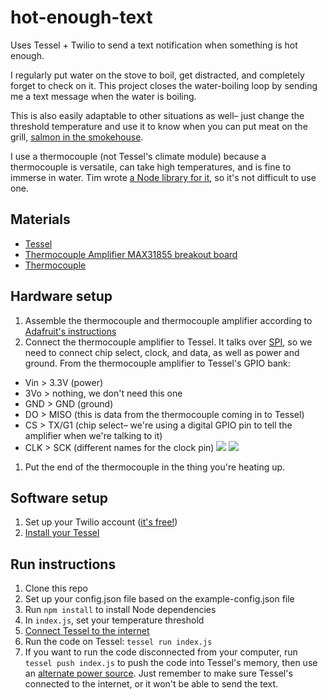 hot-enough-text
===============

Uses Tessel + Twilio to send a text notification when something is hot enough.

I regularly put water on the stove to boil, get distracted, and completely forget to check on it. This project closes the water-boiling loop by sending me a text message when the water is boiling.

This is also easily adaptable to other situations as well– just change the threshold temperature and use it to know when you can put meat on the grill, [salmon in the smokehouse](http://www.instructables.com/id/How-to-Smoke-Salmon/).

I use a thermocouple (not Tessel's climate module) because a thermocouple is versatile, can take high temperatures, and is fine to immerse in water. Tim wrote [a Node library for it](https://www.npmjs.com/package/thermocouple-max31855), so it's not difficult to use one.

## Materials

* [Tessel](//tessel.io)
* [Thermocouple Amplifier MAX31855 breakout board](http://www.adafruit.com/product/269)
* [Thermocouple](http://www.adafruit.com/products/270)

## Hardware setup

1. Assemble the thermocouple and thermocouple amplifier according to [Adafruit's instructions](https://learn.adafruit.com/thermocouple/wiring-the-thermocouple)
1. Connect the thermocouple amplifier to Tessel. It talks over [SPI](https://github.com/tessel/docs/blob/master/tutorials/communication-protocols.md#spi), so we need to connect chip select, clock, and data, as well as power and ground. From the thermocouple amplifier to Tessel's GPIO bank:
  * Vin > 3.3V (power)
  * 3Vo > nothing, we don't need this one
  * GND > GND (ground)
  * DO > MISO (this is data from the thermocouple coming in to Tessel)
  * CS > TX/G1 (chip select– we're using a digital GPIO pin to tell the amplifier when we're talking to it)
  * CLK > SCK (different names for the clock pin)
  ![](https://lh6.googleusercontent.com/-rouT78pE2_U/VKG0f_RF3QI/AAAAAAAALpQ/B_sAqWNMatE/w926-h521-no/20141229_110637.jpg)
  ![](https://lh4.googleusercontent.com/-2mD7RGs3eyU/VKG0eyNzfbI/AAAAAAAALpE/_NUo1dzSxsE/w926-h521-no/20141229_110617.jpg)
1. Put the end of the thermocouple in the thing you're heating up.

## Software setup

1. Set up your Twilio account ([it's free!](https://www.twilio.com/try-twilio))
1. [Install your Tessel](start.tessel.io)

## Run instructions

1. Clone this repo
1. Set up your config.json file based on the example-config.json file
1. Run `npm install` to install Node dependencies
1. In `index.js`, set your temperature threshold
1. [Connect Tessel to the internet](http://start.tessel.io/wifi)
1. Run the code on Tessel: `tessel run index.js`
1. If you want to run the code disconnected from your computer, run `tessel push index.js` to push the code into Tessel's memory, then use an [alternate power source](https://tessel.io/docs/untethered). Just remember to make sure Tessel's connected to the internet, or it won't be able to send the text.
